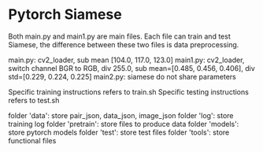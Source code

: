 # Pytorch Siamese

Both main.py and main1.py are main files. 
Each file can train and test Siamese, the difference between these two files is data preprocessing.

main.py: cv2_loader, sub mean [104.0, 117.0, 123.0]
main1.py: cv2_loader, switch channel BGR to RGB, div 255.0, sub mean=[0.485, 0.456, 0.406], div std=[0.229, 0.224, 0.225]
main2.py: siamese do not share parameters

Specific training instructions refers to train.sh
Specific testing instructions refers to test.sh

folder 'data': store pair_json, data_json, image_json
folder 'log': store training log
folder 'pretrain': store files to produce data
folder 'models': store pytorch models
folder 'test': store test files
folder 'tools': store functional files
